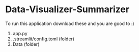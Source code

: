 # Data-Visualizer-Summarizer
To run this application 
download these and you are good to :)
1. app.py
2. .streamlit/config.toml (folder)
3. Data (folder)
